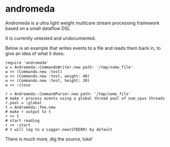 # andromeda

Andromeda is a ultra light weight multicore stream processing framework based on a small dataflow DSL

It is currently untested and undocumented.  

Below is an example that writes events to a file and reads them back in, to give an idea of what it does:

    require 'andromeda'
    w = Andromeda::CommandoWriter.new path: '/tmp/some_file'
    w << (Commando.new :test)
    w << (Commando.new :test, weight: 40)    
    w << (Commando.new :test, height: 20)        
    w << :close

    r = Andromeda::CommandParser.new path: '/tmp/some_file'
    # make r process events using a global thread pool of num_cpus threads
    r.pool = :global
    t = Andromeda::Tee.new
    # make r output to t
    r >> t
    # start reading
    r << :start
    # t will log to a Logger.new(STDERR) by default

There is much more, dig the source, luke!


